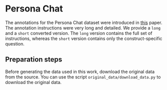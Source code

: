 # Persona Chat

The annotations for the Persona Chat dataset were introduced in [this](https://aclanthology.org/2020.acl-main.64/) paper. The annotation instructions were very long and detailed. We provide a ```long``` and a ```short``` converted version. The ```long``` version contains the full set of instructions, whereas the ```short``` version contains only the construct-specific question.

## Preparation steps

Before generating the data used in this work, download the original data from the source. You can use the script `original_data/download_data.py` to download the original data.